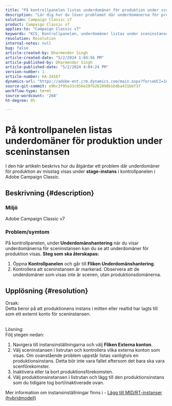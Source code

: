 ```yaml
---
title: "På kontrollpanelen listas underdomäner för produktion under sceninstansen"
description: "Lär dig hur du löser problemet där underdomänerna för produktion listas under scenen i Adobe Campaign Classic på kontrollpanelen."
solution: Campaign Classic v7
product: Campaign Classic v7
applies-to: "Campaign Classic v7"
keywords: "KCS, Kontrollpanelen, underdomäner listas under sceninstansen, Adobe Campaign Classic v7, ACC v7, underdomänhantering"
resolution: Resolution
internal-notes: null
bug: false
article-created-by: Dharmender Singh
article-created-date: "5/2/2024 1:04:56 PM"
article-published-by: Dharmender Singh
article-published-date: "5/2/2024 4:04:24 PM"
version-number: 1
article-number: KA-24167
dynamics-url: "https://adobe-ent.crm.dynamics.com/main.aspx?forceUCI=1&pagetype=entityrecord&etn=knowledgearticle&id=1acade8f-8408-ef11-9f8a-6045bd034c54"
source-git-commit: e9bc3f95a33c656e20fb262098b1bdba431bbf37
workflow-type: tm+mt
source-wordcount: '268'
ht-degree: 0%

---
```


# På kontrollpanelen listas underdomäner för produktion under sceninstansen


I den här artikeln beskrivs hur du åtgärdar ett problem där underdomäner för produktion av misstag visas under <b>stage-instans</b> i kontrollpanelen i Adobe Campaign Classic.

## Beskrivning {#description}


### <b>Miljö</b>

Adobe Campaign Classic v7



### <b>Problem/symtom</b>

På kontrollpanelen, under<b> Underdomänshantering</b> när du visar underdomänerna för sceninstansen kan du se att underdomäner för produktion visas.
<b>Steg som ska återskapas:</b>
1. Öppna <b>Kontrollpanelen</b> och går till <b>Fliken Underdomänshantering</b>.
2. Kontrollera att sceninstansen är markerad. Observera att de underdomäner som visas inte är scenen, utan produktionsdomänerna.



## Upplösning {#resolution}

Orsak:<br>
Detta beror på att produktionens instans i mitten eller realtid har lagts till som ett externt konto för sceninstansen.


<br>Lösning:<br>
Följ stegen nedan:

1. Navigera till instansinställningarna och välj <b>Fliken Externa konton</b>.
2. Välj sceninstansen i listrutan och kontrollera vilka externa konton som visas. Om ovanstående problem uppstår listas vanligtvis en produktionsinstans. Detta bör inte vara fallet eftersom det bara ska vara scenförekomster.
3. Inaktivera eller ta bort produktionsförekomsten.
4. Välj produktionsinstansen i listrutan och lägg till den produktionsinstans som du tidigare tog bort/inaktiverade ovan.


Mer information om instansinställningar finns i - [Lägg till MID/RT-instanser (hybridmodell)](https://experienceleague.adobe.com/en/docs/control-panel/using/instances-settings/external-accounts#add)
